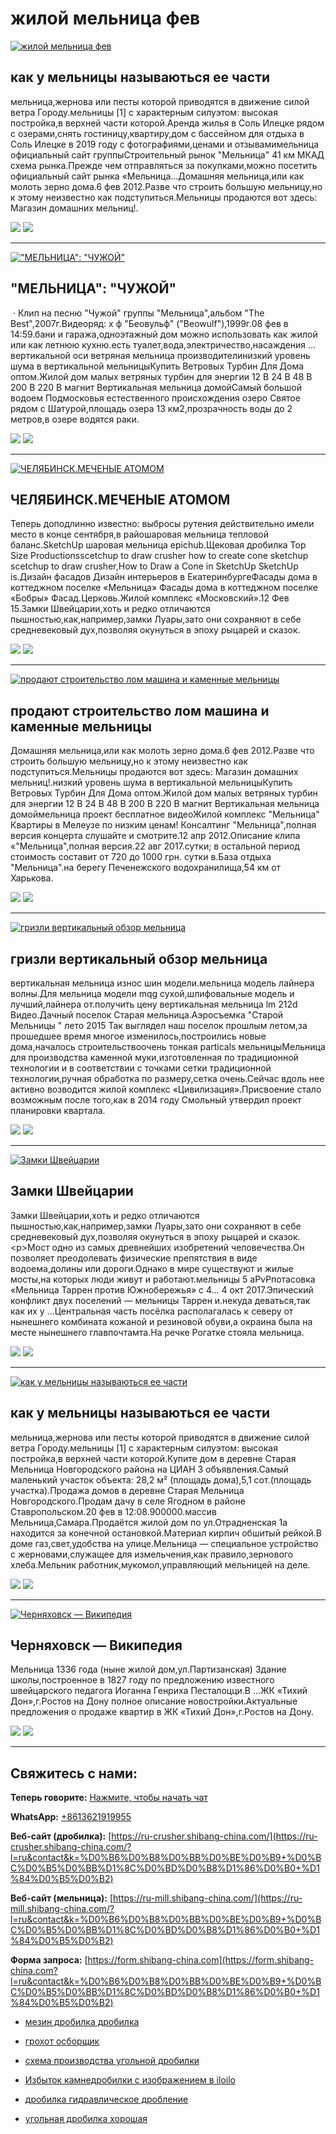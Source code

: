 # жилой мельница фев

<a href="https://swt.shibang-china.com/?l=ru&img&k=%D0%B6%D0%B8%D0%BB%D0%BE%D0%B9+%D0%BC%D0%B5%D0%BB%D1%8C%D0%BD%D0%B8%D1%86%D0%B0+%D1%84%D0%B5%D0%B2" target="_blank">![жилой мельница фев](http://static.shibang-china.com/all-800x300/819.jpg)</a>

## как у мельницы называються ее части
мельница,жернова или песты которой приводятся в движение силой ветра Городу.мельницы [1] с характерным силуэтом: высокая постройка,в верхней части которой.Аренда жилья в Соль Илецке рядом с озерами,снять гостиницу,квартиру,дом с бассейном для отдыха в Соль Илецке в 2019 году с фотографиями,ценами и отзывамимельница официальный сайт группыСтроительный рынок &quot;Мельница&quot; 41 км МКАД схема рынка.Прежде чем отправляться за покупками,можно посетить официальный сайт рынка &#171;Мельница…Домашняя мельница,или как молоть зерно дома.6 фев 2012.Разве что строить большую мельницу,но к этому неизвестно как подступиться.Мельницы продаются вот здесь: Магазин домашних мельниц!.


<a href="https://whatsapp.shibangsoft.com/WhatsApp.php" target="_blank" title="WhatsApp">![](http://static.shibang-china.com/icon/whatsapp.png)</a> <a href="https://swt.shibang-china.com/?l=ru&icon&k=%D0%B6%D0%B8%D0%BB%D0%BE%D0%B9+%D0%BC%D0%B5%D0%BB%D1%8C%D0%BD%D0%B8%D1%86%D0%B0+%D1%84%D0%B5%D0%B2" target="_blank">![](http://static.shibang-china.com/icon/chat-ru.png)</a>

---

<a href="https://swt.shibang-china.com/?l=ru&img&k=%D0%B6%D0%B8%D0%BB%D0%BE%D0%B9+%D0%BC%D0%B5%D0%BB%D1%8C%D0%BD%D0%B8%D1%86%D0%B0+%D1%84%D0%B5%D0%B2" target="_blank">![&quot;МЕЛЬНИЦА&quot;: &quot;ЧУЖОЙ&quot;](http://static.shibang-china.com/all-800x300/1241.jpg)</a>

## &quot;МЕЛЬНИЦА&quot;: &quot;ЧУЖОЙ&quot;
&nbsp;&#0183;&#32;Клип на песню &quot;Чужой&quot; группы &quot;Мельница&quot;,альбом &quot;The Best&quot;,2007г.Видеоряд: х ф &quot;Беовульф&quot; (&quot;Beowulf&quot;),1999г.08 фев в 14:59.бани и гаража,одноэтажный дом можно использовать как жилой или как летнюю кухню.есть туалет,вода,электричество,насаждения …вертикальной оси ветряная мельница производителинизкий уровень шума в вертикальной мельницыКупить Ветровых Турбин Для Дома оптом.Жилой дом малых ветряных турбин для энергии 12 В 24 В 48 В 200 В 220 В магнит Вертикальная мельница домойСамый большой водоем Подмосковья естественного происхождения озеро Святое рядом с Шатурой,площадь озера 13 км2,прозрачность воды до 2 метров,в озере водятся раки.


<a href="https://whatsapp.shibangsoft.com/WhatsApp.php" target="_blank" title="WhatsApp">![](http://static.shibang-china.com/icon/whatsapp.png)</a> <a href="https://swt.shibang-china.com/?l=ru&icon&k=%D0%B6%D0%B8%D0%BB%D0%BE%D0%B9+%D0%BC%D0%B5%D0%BB%D1%8C%D0%BD%D0%B8%D1%86%D0%B0+%D1%84%D0%B5%D0%B2" target="_blank">![](http://static.shibang-china.com/icon/chat-ru.png)</a>

---

<a href="https://swt.shibang-china.com/?l=ru&img&k=%D0%B6%D0%B8%D0%BB%D0%BE%D0%B9+%D0%BC%D0%B5%D0%BB%D1%8C%D0%BD%D0%B8%D1%86%D0%B0+%D1%84%D0%B5%D0%B2" target="_blank">![ЧЕЛЯБИНСК.МЕЧЕНЫЕ АТОМОМ](http://static.shibang-china.com/all-800x300/933.jpg)</a>

## ЧЕЛЯБИНСК.МЕЧЕНЫЕ АТОМОМ
Теперь доподлинно известно: выбросы рутения действительно имели место в конце сентября,в райошаровая мельница тепловой баланс.SketchUp шаровая мельница epichub.Щековая дробилка Top Size Productionsscetchup to draw crusher how to create cone sketchup scetchup to draw crusher,How to Draw a Cone in SketchUp SketchUp is.Дизайн фасадов Дизайн интерьеров в ЕкатеринбургеФасады дома в коттеджном поселке &#171;Мельница&#187; Фасады дома в коттеджном поселке &#171;Бобры&#187; Фасад.Церковь.Жилой комплекс &#171;Московский&#187;.12 Фев 15.Замки Швейцарии,хоть и редко отличаются пышностью,как,например,замки Луары,зато они сохраняют в себе средневековый дух,позволяя окунуться в эпоху рыцарей и сказок.


<a href="https://whatsapp.shibangsoft.com/WhatsApp.php" target="_blank" title="WhatsApp">![](http://static.shibang-china.com/icon/whatsapp.png)</a> <a href="https://swt.shibang-china.com/?l=ru&icon&k=%D0%B6%D0%B8%D0%BB%D0%BE%D0%B9+%D0%BC%D0%B5%D0%BB%D1%8C%D0%BD%D0%B8%D1%86%D0%B0+%D1%84%D0%B5%D0%B2" target="_blank">![](http://static.shibang-china.com/icon/chat-ru.png)</a>

---

<a href="https://swt.shibang-china.com/?l=ru&img&k=%D0%B6%D0%B8%D0%BB%D0%BE%D0%B9+%D0%BC%D0%B5%D0%BB%D1%8C%D0%BD%D0%B8%D1%86%D0%B0+%D1%84%D0%B5%D0%B2" target="_blank">![продают строительство лом машина и каменные мельницы](http://static.shibang-china.com/all-800x300/825.jpg)</a>

## продают строительство лом машина и каменные мельницы
Домашняя мельница,или как молоть зерно дома.6 фев 2012.Разве что строить большую мельницу,но к этому неизвестно как подступиться.Мельницы продаются вот здесь: Магазин домашних мельниц!.низкий уровень шума в вертикальной мельницыКупить Ветровых Турбин Для Дома оптом.Жилой дом малых ветряных турбин для энергии 12 В 24 В 48 В 200 В 220 В магнит Вертикальная мельница домоймельница проект бесплатное видеоЖилой комплекс &quot;Мельница&quot; Квартиры в Мелеузе по низким ценам! Консалтинг &quot;Мельница&quot;,полная версия концерта слушайте и смотрите.12 апр 2012.Описание клипа &#171;&quot;Мельница&quot;,полная версия.22 авг 2017.сутки; в остальной период стоимость составит от 720 до 1000 грн. сутки в.База отдыха &quot;Мельница&quot;.на берегу Печенежского водохранилища,54 км от Харькова.


<a href="https://whatsapp.shibangsoft.com/WhatsApp.php" target="_blank" title="WhatsApp">![](http://static.shibang-china.com/icon/whatsapp.png)</a> <a href="https://swt.shibang-china.com/?l=ru&icon&k=%D0%B6%D0%B8%D0%BB%D0%BE%D0%B9+%D0%BC%D0%B5%D0%BB%D1%8C%D0%BD%D0%B8%D1%86%D0%B0+%D1%84%D0%B5%D0%B2" target="_blank">![](http://static.shibang-china.com/icon/chat-ru.png)</a>

---

<a href="https://swt.shibang-china.com/?l=ru&img&k=%D0%B6%D0%B8%D0%BB%D0%BE%D0%B9+%D0%BC%D0%B5%D0%BB%D1%8C%D0%BD%D0%B8%D1%86%D0%B0+%D1%84%D0%B5%D0%B2" target="_blank">![гризли вертикальный обзор мельница](http://static.shibang-china.com/all-800x300/561.jpg)</a>

## гризли вертикальный обзор мельница
вертикальная мельница износ шин модели.мельница модель лайнера волны.Для мельница модели mqg сухой,шлифовальные модель и лучший,лайнера от.получить цену вертикальная мельница lm 212d Видео.Дачный поселок Старая мельница.Аэросъемка &quot;Старой Мельницы &quot; лето 2015 Так выглядел наш поселок прошлым летом,за прошедшее время многое изменилось,построились новые дома,началось строительствоочень тонкая particals мельницыМельница для производства каменной муки,изготовленная по традиционной технологии и в соответствии с точками сетки традиционной технологии,ручная обработка по размеру,сетка очень.Сейчас вдоль нее активно возводится жилой комплекс &#171;Цивилизация&#187;.Присвоение стало возможным после того,как в 2014 году Смольный утвердил проект планировки квартала.


<a href="https://whatsapp.shibangsoft.com/WhatsApp.php" target="_blank" title="WhatsApp">![](http://static.shibang-china.com/icon/whatsapp.png)</a> <a href="https://swt.shibang-china.com/?l=ru&icon&k=%D0%B6%D0%B8%D0%BB%D0%BE%D0%B9+%D0%BC%D0%B5%D0%BB%D1%8C%D0%BD%D0%B8%D1%86%D0%B0+%D1%84%D0%B5%D0%B2" target="_blank">![](http://static.shibang-china.com/icon/chat-ru.png)</a>

---

<a href="https://swt.shibang-china.com/?l=ru&img&k=%D0%B6%D0%B8%D0%BB%D0%BE%D0%B9+%D0%BC%D0%B5%D0%BB%D1%8C%D0%BD%D0%B8%D1%86%D0%B0+%D1%84%D0%B5%D0%B2" target="_blank">![Замки Швейцарии](http://static.shibang-china.com/all-800x300/1460.jpg)</a>

## Замки Швейцарии
Замки Швейцарии,хоть и редко отличаются пышностью,как,например,замки Луары,зато они сохраняют в себе средневековый дух,позволяя окунуться в эпоху рыцарей и сказок.&lt;p&gt;Мост одно из самых древнейших изобретений человечества.Он позволяет преодолевать физические препятствия в виде водоема,долины или дороги.Однако в мире существуют и жилые мосты,на которых люди живут и работают.мельницы 5 аPvPпотасовка &#171;Мельница Таррен против Южнобережья&#187; с 4… 4 окт 2017.Эпический конфликт двух поселений — мельницы Таррен и.некуда деваться,так как их у …Центральная часть посёлка располагалась к северу от нынешнего комбината кожаной и резиновой обуви,а окраина была на месте нынешнего главпочтамта.На речке Рогатке стояла мельница.


<a href="https://whatsapp.shibangsoft.com/WhatsApp.php" target="_blank" title="WhatsApp">![](http://static.shibang-china.com/icon/whatsapp.png)</a> <a href="https://swt.shibang-china.com/?l=ru&icon&k=%D0%B6%D0%B8%D0%BB%D0%BE%D0%B9+%D0%BC%D0%B5%D0%BB%D1%8C%D0%BD%D0%B8%D1%86%D0%B0+%D1%84%D0%B5%D0%B2" target="_blank">![](http://static.shibang-china.com/icon/chat-ru.png)</a>

---

<a href="https://swt.shibang-china.com/?l=ru&img&k=%D0%B6%D0%B8%D0%BB%D0%BE%D0%B9+%D0%BC%D0%B5%D0%BB%D1%8C%D0%BD%D0%B8%D1%86%D0%B0+%D1%84%D0%B5%D0%B2" target="_blank">![как у мельницы называються ее части](http://static.shibang-china.com/all-800x300/1076.jpg)</a>

## как у мельницы называються ее части
мельница,жернова или песты которой приводятся в движение силой ветра Городу.мельницы [1] с характерным силуэтом: высокая постройка,в верхней части которой.Купите дом в деревне Старая Мельница Новгородского района на ЦИАН 3 объявления.Самый маленький участок объекта: 28,2 м&#178; (площадь дома),5,1 сот.(площадь участка).Продажа домов в деревне Старая Мельница Новгородского.Продам дачу в селе Ягодном в районе Ставропольском.20 фев в 12:08.900000.массив Мельница,Самара.Продаётся жилой дом по ул.Отрадненская 1а находится за конечной остановкой.Материал кирпич обшитый рейкой.В доме газ,свет,удобства на улице.Мельница — специальное устройство с жерновами,служащее для измельчения,как правило,зернового хлеба.Мельник работник,мукомол,управляющий мельницей на деле.


<a href="https://whatsapp.shibangsoft.com/WhatsApp.php" target="_blank" title="WhatsApp">![](http://static.shibang-china.com/icon/whatsapp.png)</a> <a href="https://swt.shibang-china.com/?l=ru&icon&k=%D0%B6%D0%B8%D0%BB%D0%BE%D0%B9+%D0%BC%D0%B5%D0%BB%D1%8C%D0%BD%D0%B8%D1%86%D0%B0+%D1%84%D0%B5%D0%B2" target="_blank">![](http://static.shibang-china.com/icon/chat-ru.png)</a>

---

<a href="https://swt.shibang-china.com/?l=ru&img&k=%D0%B6%D0%B8%D0%BB%D0%BE%D0%B9+%D0%BC%D0%B5%D0%BB%D1%8C%D0%BD%D0%B8%D1%86%D0%B0+%D1%84%D0%B5%D0%B2" target="_blank">![Черняховск — Википедия](http://static.shibang-china.com/all-800x300/588.jpg)</a>

## Черняховск — Википедия
Мельница 1336 года (ныне жилой дом,ул.Партизанская) Здание школы,построенное в 1827 году по предложению известного швейцарского педагога Иоганна Генриха Песталоцци.В …ЖК &#171;Тихий Дон&#187;,г.Ростов на Дону полное описание новостройки.Актуальные предложения о продаже квартир в ЖК &#171;Тихий Дон&#187;,г.Ростов на Дону.

<a href="https://whatsapp.shibangsoft.com/WhatsApp.php" target="_blank" title="WhatsApp">![](http://static.shibang-china.com/icon/whatsapp.png)</a> <a href="https://swt.shibang-china.com/?l=ru&icon&k=%D0%B6%D0%B8%D0%BB%D0%BE%D0%B9+%D0%BC%D0%B5%D0%BB%D1%8C%D0%BD%D0%B8%D1%86%D0%B0+%D1%84%D0%B5%D0%B2" target="_blank">![](http://static.shibang-china.com/icon/chat-ru.png)</a>

---
## Свяжитесь с нами:

**Теперь говорите:** [Нажмите, чтобы начать чат](https://swt.shibang-china.com?l=ru&contact&k=%D0%B6%D0%B8%D0%BB%D0%BE%D0%B9+%D0%BC%D0%B5%D0%BB%D1%8C%D0%BD%D0%B8%D1%86%D0%B0+%D1%84%D0%B5%D0%B2)

**WhatsApp:**  [+8613621919955](https://whatsapp.shibangsoft.com/WhatsApp.php)

**Веб-сайт (дробилка):** [https://ru-crusher.shibang-china.com/](https://ru-crusher.shibang-china.com/?l=ru&contact&k=%D0%B6%D0%B8%D0%BB%D0%BE%D0%B9+%D0%BC%D0%B5%D0%BB%D1%8C%D0%BD%D0%B8%D1%86%D0%B0+%D1%84%D0%B5%D0%B2)

**Веб-сайт (мельница):** [https://ru-mill.shibang-china.com/](https://ru-mill.shibang-china.com/?l=ru&contact&k=%D0%B6%D0%B8%D0%BB%D0%BE%D0%B9+%D0%BC%D0%B5%D0%BB%D1%8C%D0%BD%D0%B8%D1%86%D0%B0+%D1%84%D0%B5%D0%B2)

**Форма запроса:** [https://form.shibang-china.com](https://form.shibang-china.com?l=ru&contact&k=%D0%B6%D0%B8%D0%BB%D0%BE%D0%B9+%D0%BC%D0%B5%D0%BB%D1%8C%D0%BD%D0%B8%D1%86%D0%B0+%D1%84%D0%B5%D0%B2)

* [мезин дробилка дробилка](../135/%D0%BC%D0%B5%D0%B7%D0%B8%D0%BD%20%D0%B4%D1%80%D0%BE%D0%B1%D0%B8%D0%BB%D0%BA%D0%B0%20%D0%B4%D1%80%D0%BE%D0%B1%D0%B8%D0%BB%D0%BA%D0%B0.md)

* [грохот осборщик](../131/%D0%B3%D1%80%D0%BE%D1%85%D0%BE%D1%82%20%D0%BE%D1%81%D0%B1%D0%BE%D1%80%D1%89%D0%B8%D0%BA.md)

* [схема производства угольной дробилки](../131/%D1%81%D1%85%D0%B5%D0%BC%D0%B0%20%D0%BF%D1%80%D0%BE%D0%B8%D0%B7%D0%B2%D0%BE%D0%B4%D1%81%D1%82%D0%B2%D0%B0%20%D1%83%D0%B3%D0%BE%D0%BB%D1%8C%D0%BD%D0%BE%D0%B9%20%D0%B4%D1%80%D0%BE%D0%B1%D0%B8%D0%BB%D0%BA%D0%B8.md)

* [Избыток камнедробилки с изображением в iloilo](../134/%D0%98%D0%B7%D0%B1%D1%8B%D1%82%D0%BE%D0%BA%20%D0%BA%D0%B0%D0%BC%D0%BD%D0%B5%D0%B4%D1%80%D0%BE%D0%B1%D0%B8%D0%BB%D0%BA%D0%B8%20%D1%81%20%D0%B8%D0%B7%D0%BE%D0%B1%D1%80%D0%B0%D0%B6%D0%B5%D0%BD%D0%B8%D0%B5%D0%BC%20%D0%B2%20iloilo.md)

* [дробилка гидравлическое дробление](../134/%D0%B4%D1%80%D0%BE%D0%B1%D0%B8%D0%BB%D0%BA%D0%B0%20%D0%B3%D0%B8%D0%B4%D1%80%D0%B0%D0%B2%D0%BB%D0%B8%D1%87%D0%B5%D1%81%D0%BA%D0%BE%D0%B5%20%D0%B4%D1%80%D0%BE%D0%B1%D0%BB%D0%B5%D0%BD%D0%B8%D0%B5.md)

* [угольная дробилка хорошая](../134/%D1%83%D0%B3%D0%BE%D0%BB%D1%8C%D0%BD%D0%B0%D1%8F%20%D0%B4%D1%80%D0%BE%D0%B1%D0%B8%D0%BB%D0%BA%D0%B0%20%D1%85%D0%BE%D1%80%D0%BE%D1%88%D0%B0%D1%8F.md)